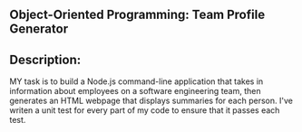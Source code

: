 ## Object-Oriented Programming: Team Profile Generator

## Description:
MY task is to build a Node.js command-line application that takes in information about employees on a software engineering team, then generates an HTML webpage that displays summaries for each person. I've writen a unit test for every part of my code to ensure that it passes each test.





